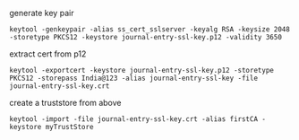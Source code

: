 generate key pair

```shell script
keytool -genkeypair -alias ss_cert_sslserver -keyalg RSA -keysize 2048 -storetype PKCS12 -keystore journal-entry-ssl-key.p12 -validity 3650
```
extract cert from p12
```shell script
keytool -exportcert -keystore journal-entry-ssl-key.p12 -storetype PKCS12 -storepass India@123 -alias journal-entry-ssl-key -file journal-entry-ssl-key.crt
```
create a truststore from above
```shell script
keytool -import -file journal-entry-ssl-key.crt -alias firstCA -keystore myTrustStore
```

